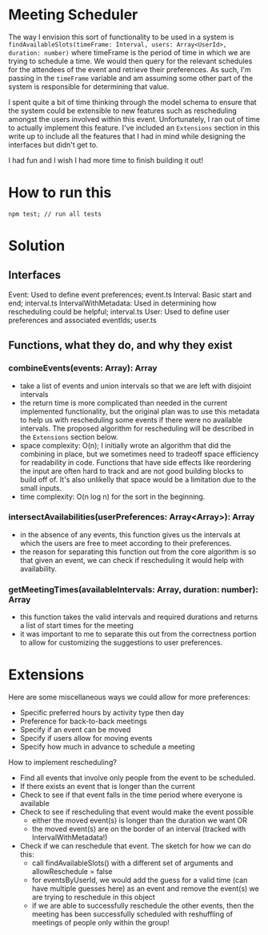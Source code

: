 # Meeting Scheduler 

The way I envision this sort of functionality to be used in a system is  `findAvailableSlots(timeFrame: Interval, users: Array<UserId>, duration: number)` where timeFrame is the period of time in which we are trying to schedule a time. We would then query for the relevant schedules for the attendees of the event and retrieve their preferences. As such, I'm passing in the `timeFrame` variable and am assuming some other part of the system is responsible for determining that value. 

I spent quite a bit of time thinking through the model schema to ensure that the system could be extensible to new features such as rescheduling amongst the users involved within this event. Unfortunately, I ran out of time to actually implement this feature. I've included an `Extensions` section in this write up to include all the features that I had in mind while designing the interfaces but didn't get to. 

I had fun and I wish I had more time to finish building it out!

# How to run this
```
npm test; // run all tests
```

# Solution 
## Interfaces 
Event: Used to define event preferences; event.ts
Interval: Basic start and end; interval.ts
IntervalWithMetadata: Used in determining how rescheduling could be helpful; interval.ts
User: Used to define user preferences and associated eventIds; user.ts

## Functions, what they do, and why they exist
### combineEvents(events: Array<Event>): Array<IntervalWithMetadata> 
- take a list of events and union intervals so that we are left with disjoint intervals
- the return time is more complicated than needed in the current implemented functionality, 
but the original plan was to use this metadata to help us with rescheduling some events 
if there were no available intervals. The proposed algorithm for rescheduling will be 
described in the `Extensions` section below. 
- space complexity: O(n); I initially wrote an algorithm that did the combining in place, but 
we sometimes need to tradeoff space efficiency for readability in code. Functions that have side effects like reordering the input are often hard to track and are not good building blocks to build off of. It's also unlikelly that space would be a limitation due to the small inputs.
- time complexity: O(n log n) for the sort in the beginning.
### intersectAvailabilities(userPreferences: Array<Array<Interval>>): Array<Interval>
- in the absence of any events, this function gives us the intervals at which the users 
are free to meet according to their preferences. 
- the reason for separating this function out from the core algorithm is so that given an
event, we can check if rescheduling it would help with availability.
### getMeetingTimes(availableIntervals: Array<Interval>, duration: number): Array<string>
- this function takes the valid intervals and required durations and returns a list of 
start times for the meeting
- it was important to me to separate this out from the correctness portion to allow 
for customizing the suggestions to user preferences.

# Extensions
Here are some miscellaneous ways we could allow for more preferences:
- Specific preferred hours by activity type then day
- Preference for back-to-back meetings
- Specify if an event can be moved
- Specify if users allow for moving events
- Specify how much in advance to schedule a meeting 

How to implement rescheduling? 
- Find all events that involve only people from the event to be scheduled.
- If there exists an event that is longer than the current 
- Check to see if that event falls in the time period where everyone is available
- Check to see if rescheduling that event would make the event possible 
    - either the moved event(s) is longer than the duration we want OR 
    - the moved event(s) are on the border of an interval (tracked with IntervalWithMetadata!)
- Check if we can reschedule that event. The sketch for how we can do this:
    - call findAvailableSlots() with a different set of arguments and allowReschedule = false
    - for eventsByUserId, we would add the guess for a valid time (can have multiple guesses here) as an event and remove the event(s) we are trying to reschedule in this object
    - if we are able to successfully reschedule the other events, then the meeting has been successfully scheduled with reshuffling of meetings of people only within the group! 